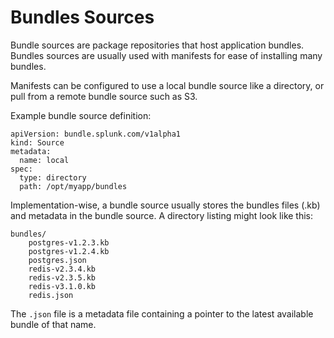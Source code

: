 # Bundles Sources

Bundle sources are package repositories that host application bundles. Bundles sources are usually used with manifests for ease of installing many bundles.

Manifests can be configured to use a local bundle source like a directory, or pull from a remote bundle source such as S3.

Example bundle source definition:

```
apiVersion: bundle.splunk.com/v1alpha1
kind: Source
metadata:
  name: local
spec:
  type: directory
  path: /opt/myapp/bundles
```

Implementation-wise, a bundle source usually stores the bundles files (.kb) and metadata in the bundle source. A directory listing might look like this:

```
bundles/
    postgres-v1.2.3.kb
    postgres-v1.2.4.kb
    postgres.json
    redis-v2.3.4.kb
    redis-v2.3.5.kb
    redis-v3.1.0.kb
    redis.json
```

The `.json` file is a metadata file containing a pointer to the latest available bundle of that name.
